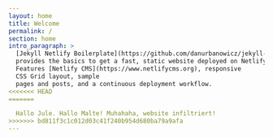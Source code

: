 ```yaml
---
layout: home
title: Welcome
permalink: /
section: home
intro_paragraph: >
  [Jekyll Netlify Boilerplate](https://github.com/danurbanowicz/jekyll-netlify-boilerplate)
  provides the basics to get a fast, static website deployed on Netlify.
  Features [Netlify CMS](https://www.netlifycms.org), responsive
  CSS Grid layout, sample
  pages and posts, and a continuous deployment workflow.
<<<<<<< HEAD
=======

  Hallo Jule. Hallo Malte! Muhahaha, website infiltriert!
>>>>>>> bd811f3c1c012d03c41f240b954d680ba79a9afa
---
```

